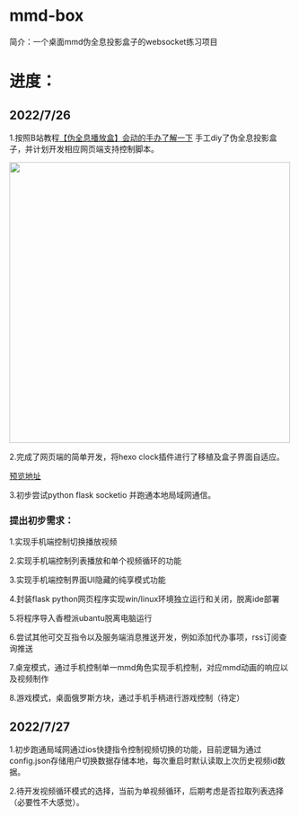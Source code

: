 # mmd-box
简介：一个桌面mmd伪全息投影盒子的websocket练习项目

# 进度：

## 2022/7/26 

1.按照B站教程<a href="https://www.bilibili.com/video/BV1aV411o7N6">【伪全息播放盒】会动的手办了解一下</a> 手工diy了伪全息投影盒子，并计划开发相应网页端支持控制脚本。

<img style="width:auto;height:500px;" src="https://github.com/Zfour/mmd-box/blob/master/picture/1.gif">

2.完成了网页端的简单开发，将hexo clock插件进行了移植及盒子界面自适应。

<a href="https://zfour.github.io/mmd-box/templates/box_view/index.html">预览地址</a> 

3.初步尝试python flask socketio 并跑通本地局域网通信。

### 提出初步需求：

1.实现手机端控制切换播放视频

2.实现手机端控制列表播放和单个视频循环的功能

3.实现手机端控制界面UI隐藏的纯享模式功能

4.封装flask python网页程序实现win/linux环境独立运行和关闭，脱离ide部署

5.将程序导入香橙派ubantu脱离电脑运行

6.尝试其他可交互指令以及服务端消息推送开发，例如添加代办事项，rss订阅查询推送

7.桌宠模式，通过手机控制单一mmd角色实现手机控制，对应mmd动画的响应以及视频制作

8.游戏模式，桌面俄罗斯方块，通过手机手柄进行游戏控制（待定）

## 2022/7/27 

1.初步跑通局域网通过ios快捷指令控制视频切换的功能，目前逻辑为通过config.json存储用户切换数据存储本地，每次重启时默认读取上次历史视频id数据。

2.待开发视频循环模式的选择，当前为单视频循环，后期考虑是否拉取列表选择（必要性不大感觉）。
